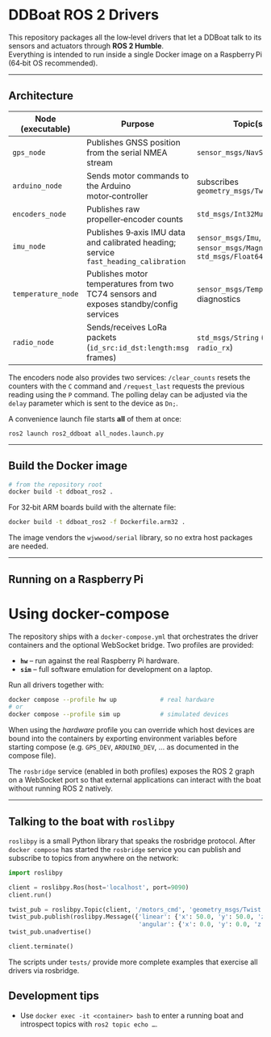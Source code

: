 # DDBoat ROS 2 Drivers

This repository packages all the low‑level drivers that let a DDBoat talk to its
sensors and actuators through **ROS 2 Humble**.  
Everything is intended to run inside a single Docker image on a Raspberry Pi
(64‑bit OS recommended).

---

## Architecture

| Node (executable) | Purpose | Topic(s) |
|-------------------|---------|----------|
| `gps_node`        | Publishes GNSS position from the serial NMEA stream | `sensor_msgs/NavSatFix` |
| `arduino_node`    | Sends motor commands to the Arduino motor‑controller | subscribes `geometry_msgs/Twist` |
| `encoders_node`   | Publishes raw propeller‑encoder counts | `std_msgs/Int32MultiArray` |
| `imu_node`        | Publishes 9‑axis IMU data and calibrated heading; service `fast_heading_calibration` | `sensor_msgs/Imu`, `sensor_msgs/MagneticField`, `std_msgs/Float64` |
| `temperature_node`| Publishes motor temperatures from two TC74 sensors and exposes standby/config services | `sensor_msgs/Temperature`, diagnostics |
| `radio_node`      | Sends/receives LoRa packets (`id_src:id_dst:length:msg` frames) | `std_msgs/String` (`radio_tx`, `radio_rx`) |

The encoders node also provides two services:
`/clear_counts` resets the counters with the `C` command and `/request_last`
requests the previous reading using the `P` command. The polling delay can be
adjusted via the `delay` parameter which is sent to the device as `Dn;`.

A convenience launch file starts **all** of them at once:

```
ros2 launch ros2_ddboat all_nodes.launch.py
```

---

## Build the Docker image

```bash
# from the repository root
docker build -t ddboat_ros2 .
```

For 32‑bit ARM boards build with the alternate file:

```bash
docker build -t ddboat_ros2 -f Dockerfile.arm32 .
```

The image vendors the `wjwwood/serial` library, so no extra host packages are
needed.

---

## Running on a Raspberry Pi

# Using docker-compose

The repository ships with a `docker-compose.yml` that orchestrates the driver
containers and the optional WebSocket bridge.  Two profiles are provided:

* **`hw`** – run against the real Raspberry Pi hardware.
* **`sim`** – full software emulation for development on a laptop.

Run all drivers together with:

```bash
docker compose --profile hw up            # real hardware
# or
docker compose --profile sim up           # simulated devices
```

When using the *hardware* profile you can override which host devices are bound
into the containers by exporting environment variables before starting compose
(e.g. `GPS_DEV`, `ARDUINO_DEV`, … as documented in the compose file).

The `rosbridge` service (enabled in both profiles) exposes the ROS 2 graph on a
WebSocket port so that external applications can interact with the boat without
running ROS 2 natively.

---

## Talking to the boat with `roslibpy`

`roslibpy` is a small Python library that speaks the rosbridge protocol.  After
`docker compose` has started the `rosbridge` service you can publish and
subscribe to topics from anywhere on the network:

```python
import roslibpy

client = roslibpy.Ros(host='localhost', port=9090)
client.run()

twist_pub = roslibpy.Topic(client, '/motors_cmd', 'geometry_msgs/Twist')
twist_pub.publish(roslibpy.Message({'linear': {'x': 50.0, 'y': 50.0, 'z': 0.0},
                                    'angular': {'x': 0.0, 'y': 0.0, 'z': 0.0}}))
twist_pub.unadvertise()

client.terminate()
```

The scripts under `tests/` provide more complete examples that exercise all
drivers via rosbridge.

## Development tips

* Use `docker exec -it <container> bash` to enter a running boat and introspect
  topics with `ros2 topic echo …`.
